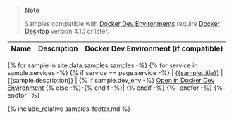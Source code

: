 > **Note**
>
> Samples compatible with [Docker Dev Environments](/desktop/dev-environments/) require [Docker Desktop](../get-docker.md) version 4.10 or later.

| Name | Description | Docker Dev Environment (if compatible) |
| ---- | ----------- | -------------------------------------- |
{% for sample in site.data.samples.samples -%}
{% for service in sample.services -%}
{% if service == page.service -%}
| [{{sample.title}}]({{sample.url}}) | {{sample.description}} | {% if sample.dev_env -%} [Open in Docker Dev Environment](https://open.docker.com/dashboard/dev-envs?url={{sample.url}}) {% else -%}-{% endif -%}|
{% endif -%}
{%- endfor -%}
{%- endfor -%}

{% include_relative samples-footer.md %}